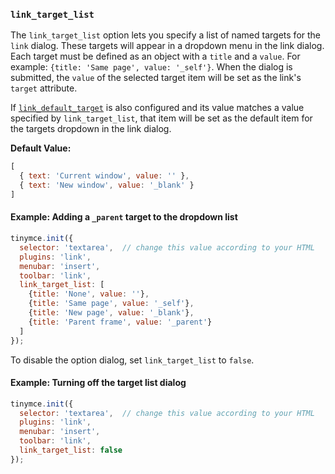 ### `link_target_list`

The `link_target_list` option lets you specify a list of named targets for the `link` dialog. These targets will appear in a dropdown menu in the link dialog. Each target must be defined as an object with a `title` and a `value`. For example: `{title: 'Same page', value: '_self'}`. When the dialog is submitted, the `value` of the selected target item will be set as the link's `target` attribute.

If [`link_default_target`](#link_default_target) is also configured and its value matches a value specified by `link_target_list`, that item will be set as the default item for the targets dropdown in the link dialog.

**Default Value:**

```js
[
  { text: 'Current window', value: '' },
  { text: 'New window', value: '_blank' }
]
```

#### Example: Adding a `_parent` target to the dropdown list

```js
tinymce.init({
  selector: 'textarea',  // change this value according to your HTML
  plugins: 'link',
  menubar: 'insert',
  toolbar: 'link',
  link_target_list: [
    {title: 'None', value: ''},
    {title: 'Same page', value: '_self'},
    {title: 'New page', value: '_blank'},
    {title: 'Parent frame', value: '_parent'}
  ]
});
```

To disable the option dialog, set `link_target_list` to `false`.

#### Example: Turning off the target list dialog

```js
tinymce.init({
  selector: 'textarea',  // change this value according to your HTML
  plugins: 'link',
  menubar: 'insert',
  toolbar: 'link',
  link_target_list: false
});
```
